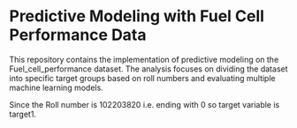 # Predictive Modeling with Fuel Cell Performance Data

This repository contains the implementation of predictive modeling on the Fuel_cell_performance dataset. The analysis focuses on dividing the dataset into specific target groups based on roll numbers and evaluating multiple machine learning models.

Since the Roll number is 102203820 i.e. ending with 0 so target variable is target1.

